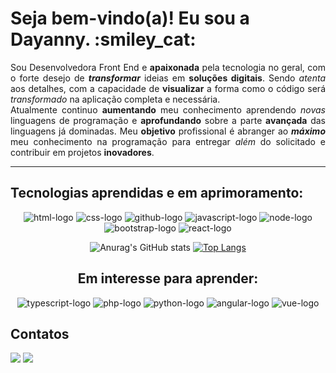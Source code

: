 <h1>Seja bem-vindo(a)! Eu sou a Dayanny. :smiley_cat:</h1>

<p align="justify">Sou Desenvolvedora Front End e <b>apaixonada</b> pela tecnologia no geral, com o forte desejo de <b><i>transformar</i></b> ideias em <b>soluções digitais</b>. Sendo <i>atenta</i> aos detalhes, com a capacidade de <b>visualizar</b> a forma como o código será <i>transformado</i> na aplicação completa e necessária.
<br>
Atualmente continuo <b>aumentando</b> meu conhecimento aprendendo <i>novas</i> linguagens de programação e <b>aprofundando</b> sobre a parte <b>avançada</b> das linguagens já dominadas. Meu <b>objetivo</b> profissional é abranger ao <b><i>máximo</i></b> meu conhecimento na programação para entregar <i>além</i> do solicitado e contribuir em projetos <b>inovadores</b>.</p>
<hr>
<h2>Tecnologias aprendidas e em aprimoramento:</h2>

<p align="center">
<img src="https://img.shields.io/badge/HTML5-E34F26?style=for-the-badge&logo=html5&logoColor=white" alt="html-logo"> <img src="https://img.shields.io/badge/CSS3-1572B6?style=for-the-badge&logo=css3&logoColor=white" alt="css-logo"> <img src="https://img.shields.io/badge/GitHub-100000?style=for-the-badge&logo=github&logoColor=white" alt="github-logo"> <img src="https://img.shields.io/badge/JavaScript-323330?style=for-the-badge&logo=javascript&logoColor=F7DF1E" alt="javascript-logo"> <img src="https://img.shields.io/badge/Node.js-43853D?style=for-the-badge&logo=node.js&logoColor=white" alt="node-logo"> <img src="https://img.shields.io/badge/Bootstrap-563D7C?style=for-the-badge&logo=bootstrap&logoColor=white" alt="bootstrap-logo"> <img src="https://img.shields.io/badge/React-20232A?style=for-the-badge&logo=react&logoColor=61DAFB" alt="react-logo"> 
  </p>
  
<div align="center">

![Anurag's GitHub stats](https://github-readme-stats.vercel.app/api?username=idanisiqueira&show_icons=true&theme=transparent&hide_title=true&hide_border=true&text_color=fff&text_bold=false&amp;card_width=100)
[![Top Langs](https://github-readme-stats.vercel.app/api/top-langs/?username=idanisiqueira&hide_title=true&theme=transparent&hide_border=true&text_color=fff)](https://github.com/anuraghazra/github-readme-stats)

</div>
<center>
<h2>Em interesse para aprender:</h2>
</center>
<p align="center">
<img src="https://img.shields.io/badge/TypeScript-007ACC?style=for-the-badge&logo=typescript&logoColor=white" alt="typescript-logo"> <img src="https://img.shields.io/badge/PHP-777BB4?style=for-the-badge&logo=php&logoColor=white" alt="php-logo"> <img src="https://img.shields.io/badge/Python-3776AB?style=for-the-badge&logo=python&logoColor=white" alt="python-logo"> <img src="https://img.shields.io/badge/Angular-DD0031?style=for-the-badge&logo=angular&logoColor=white" alt="angular-logo"> <img src="https://img.shields.io/badge/Vue.js-35495E?style=for-the-badge&logo=vue.js&logoColor=4FC08D" alt="vue-logo">
  </p>
  <h2>Contatos</h2>
<a href="https://www.linkedin.com/in/dayanny-siqueira/"><img src="https://img.shields.io/badge/LinkedIn-0077B5?style=for-the-badge&logo=linkedin&logoColor=white"></a>
<a href="mailto:dcess360@gmail.com"><img src="https://img.shields.io/badge/Gmail-D14836?style=for-the-badge&logo=gmail&logoColor=white"></a>

<!---
idanisiqueira/idanisiqueira is a ✨ special ✨ repository because its `README.md` (this file) appears on your GitHub profile.
You can click the Preview link to take a look at your changes.
--->
